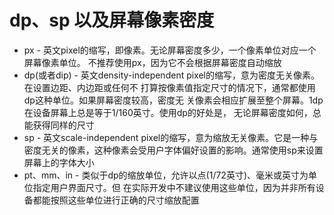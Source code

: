 # dp、sp 以及屏幕像素密度 

+ px - 英文pixel的缩写，即像素。无论屏幕密度多少，一个像素单位对应一个屏幕像素单位。 不推荐使用px，因为它不会根据屏幕密度自动缩放 
+ dp(或者dip) - 英文density-independent pixel的缩写，意为密度无关像素。在设置边距、内边距或任何不 打算按像素值指定尺寸的情况下，通常都使用dp这种单位。如果屏幕密度较高，密度无 关像素会相应扩展至整个屏幕。1dp在设备屏幕上总是等于1/160英寸。使用dp的好处是， 无论屏幕密度如何，总能获得同样的尺寸 
+ sp - 英文scale-independent pixel的缩写，意为缩放无关像素。它是一种与密度无关的像素，这种像素会受用户字体偏好设置的影响。通常使用sp来设置屏幕上的字体大小 
+ pt、mm、in - 类似于dp的缩放单位，允许以点(1/72英寸)、毫米或英寸为单位指定用户界面尺寸。但 在实际开发中不建议使用这些单位，因为并非所有设备都能按照这些单位进行正确的尺寸缩放配置 